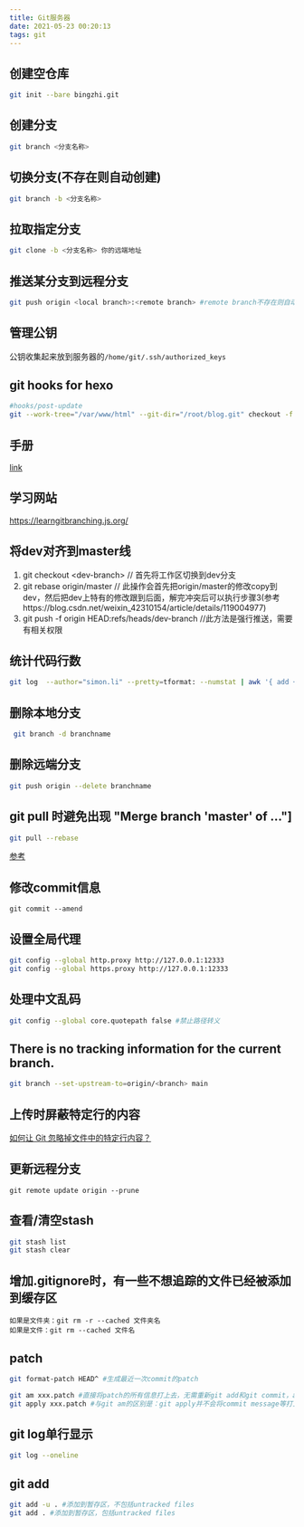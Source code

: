 ```yaml
---
title: Git服务器
date: 2021-05-23 00:20:13
tags: git
---
```


## 创建空仓库
```bash
git init --bare bingzhi.git
```

## 创建分支
```bash
git branch <分支名称>
```

## 切换分支(不存在则自动创建)
```bash
git branch -b <分支名称>
```

## 拉取指定分支
```bash
git clone -b <分支名称> 你的远端地址
```

## 推送某分支到远程分支
```bash
git push origin <local branch>:<remote branch> #remote branch不存在则自动创建
```

## 管理公钥
公钥收集起来放到服务器的`/home/git/.ssh/authorized_keys`

## git hooks for hexo
```bash
#hooks/post-update
git --work-tree="/var/www/html" --git-dir="/root/blog.git" checkout -f
```

## 手册
[link](https://www.liaoxuefeng.com/wiki/896043488029600)
## 学习网站
https://learngitbranching.js.org/
## 将dev对齐到master线
1. git checkout \<dev-branch\> // 首先将工作区切换到dev分支
2. git rebase origin/master // 此操作会首先把origin/master的修改copy到dev，然后把dev上特有的修改跟到后面，解完冲突后可以执行步骤3(参考https://blog.csdn.net/weixin_42310154/article/details/119004977)
3. git push -f origin HEAD:refs/heads/dev-branch //此方法是强行推送，需要有相关权限

## 统计代码行数
```bash
git log  --author="simon.li" --pretty=tformat: --numstat | awk '{ add += $1; subs += $2; loc += $1 - $2 } END { printf "added lines: %s, removed lines: %s, total lines: %s\n", add, subs, loc }'
```

## 删除本地分支
```bash
 git branch -d branchname
``` 

## 删除远端分支
```bash
git push origin --delete branchname
``` 

## git pull 时避免出现 "Merge branch 'master' of ..."]
```bash
git pull --rebase
```
[参考](https://blog.csdn.net/Toy_IHere/article/details/103064044?utm_medium=distribute.pc_relevant_t0.none-task-blog-BlogCommendFromMachineLearnPai2-1.channel_param&depth_1-utm_source=distribute.pc_relevant_t0.none-task-blog-BlogCommendFromMachineLearnPai2-1.channel_param)

## 修改commit信息
```base
git commit --amend
```

## 设置全局代理
```bash
git config --global http.proxy http://127.0.0.1:12333
git config --global https.proxy http://127.0.0.1:12333
```

## 处理中文乱码
```bash
git config --global core.quotepath false #禁止路径转义
```

## There is no tracking information for the current branch.
```bash
git branch --set-upstream-to=origin/<branch> main
```

## 上传时屏蔽特定行的内容
[如何让 Git 忽略掉文件中的特定行内容？](https://www.cnblogs.com/haiku/p/6414067.html)

## 更新远程分支
```
git remote update origin --prune
```

## 查看/清空stash
```bash
git stash list
git stash clear
```

## 增加.gitignore时，有一些不想追踪的文件已经被添加到缓存区
```
如果是文件夹：git rm -r --cached 文件夹名
如果是文件：git rm --cached 文件名
```

## patch
```bash
git format-patch HEAD^ #生成最近一次commit的patch
```

```bash
git am xxx.patch #直接将patch的所有信息打上去，无需重新git add和git commit，author也是patch的author而不是打patch的人。
git apply xxx.patch #与git am的区别是：git apply并不会将commit message等打上去，打完patch后需要重新git add和git commit。
```

## git log单行显示
```bash
git log --oneline
```

## git add
```bash
git add -u . #添加到暂存区，不包括untracked files
git add . #添加到暂存区，包括untracked files
```